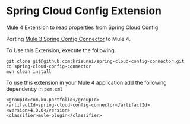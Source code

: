 # Spring Cloud Config Extension

Mule 4 Extension to read properties from Spring Cloud Config

Porting [Mule 3 Spring Config Connector] to Mule 4.

To Use this Extension, execute the following. 
```
git clone git@github.com:krisunni/spring-cloud-config-connector.git
cd spring-cloud-config-connector
mvn clean install
```
To use this extension in your Mule 4 application add the following dependency in `pom.xml`
```
<groupId>com.ku.portfolio</groupId>
<artifactId>spring-cloud-config-connector</artifactId>
<version>4.0.0</version>
<classifier>mule-plugin</classifier>
```

[Mule 3 Spring Config Connector]:https://github.com/mulesoft-labs/spring-cloud-config-connector
